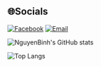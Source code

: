 ## 🌐Socials
[![Facebook](https://img.shields.io/badge/Facebook-%231877F2.svg?logo=Facebook&logoColor=white)](https://facebook.com/nguyenbinhltv)
[![Email](https://img.shields.io/badge/Facebook-%231877F2.svg?logo=Email&logoColor=white)](nguyenbinhltv@gmail.com)

![NguyenBinh's GitHub stats](https://github-readme-stats.vercel.app/api?username=nguyenbinhit&bg_color=30,e96443,904e95&title_color=fff&text_color=fff&icon_color=fff&hide_border=false&include_all_commits=false&count_private=true&show_icons=true)<br/>

![Top Langs](https://github-readme-stats.vercel.app/api/top-langs/?username=nguyenbinhit&bg_color=30,e96443,904e95&title_color=fff&text_color=fff&icon_color=fff&layout=compact&langs_count=10)
